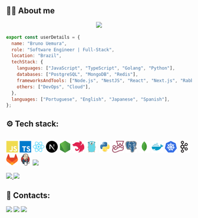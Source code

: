 ## 🧔🏻 About me

<p align="center">
  <a href="https://github.com/DenverCoder1/readme-typing-svg"><img src="https://readme-typing-svg.herokuapp.com?lines=Bruno+Hideki+Uemura;Full-Stack+Software+Engineer&center=true&width=500&height=50"></a>
</p>

```javascript
export const userDetails = {
  name: "Bruno Uemura",
  role: "Software Engineer | Full-Stack",
  location: "Brazil",
  techStack: {
    languages: ["JavaScript", "TypeScript", "Golang", "Python"],
    databases: ["PostgreSQL", "MongoDB", "Redis"],
    frameworksAndTools: ["Node.js", "NestJS", "React", "Next.js", "RabbitMQ", "Kafka", "Docker"],
    others: ["DevOps", "Cloud"],
  },
  languages: ["Portuguese", "English", "Japanese", "Spanish"],
};
```

## ⚙️ Tech stack:

  <div style="display: inline_block"><br>
    <code><img height="32" src="https://raw.githubusercontent.com/devicons/devicon/master/icons/javascript/javascript-plain.svg"></code>
    <code><img height="32" src="https://raw.githubusercontent.com/devicons/devicon/master/icons/typescript/typescript-plain.svg"></code>
    <code><img height="32" src="https://raw.githubusercontent.com/devicons/devicon/master/icons/react/react-original.svg"></code>
    <code><img height="32" src="https://raw.githubusercontent.com/devicons/devicon/master/icons/nextjs/nextjs-original.svg"></code>
    <code><img height="32" src="https://raw.githubusercontent.com/devicons/devicon/master/icons/nodejs/nodejs-original.svg"></code>
    <code><img height="32" src="https://raw.githubusercontent.com/devicons/devicon/master/icons/nestjs/nestjs-plain.svg"></code>
    <code><img height="32" src="https://raw.githubusercontent.com/devicons/devicon/master/icons/go/go-original.svg"></code>
    <code><img height="32" src="https://raw.githubusercontent.com/devicons/devicon/master/icons/python/python-original.svg"></code>
    <code><img height="32" src="https://raw.githubusercontent.com/devicons/devicon/master/icons/jest/jest-plain.svg"></code>
    <code><img height="32" src="https://raw.githubusercontent.com/devicons/devicon/master/icons/postgresql/postgresql-original.svg"></code>
    <code><img height="32" src="https://raw.githubusercontent.com/devicons/devicon/master/icons/mongodb/mongodb-original.svg"></code>
    <code><img height="32" src="https://raw.githubusercontent.com/devicons/devicon/master/icons/docker/docker-plain.svg"></code>
    <code><img height="32" src="https://raw.githubusercontent.com/devicons/devicon/master/icons/kubernetes/kubernetes-plain.svg"></code>
    <code><img height="32" src="https://raw.githubusercontent.com/devicons/devicon/master/icons/apachekafka/apachekafka-original.svg"></code>
    <code><img height="32" src="https://raw.githubusercontent.com/devicons/devicon/master/icons/gitlab/gitlab-original.svg"></code>
    <code><img height="32" src="https://raw.githubusercontent.com/devicons/devicon/master/icons/jenkins/jenkins-original.svg"></code>
    <code><img height="32" src="https://upload.wikimedia.org/wikipedia/commons/thumb/5/5c/AWS_Simple_Icons_AWS_Cloud.svg/2560px-AWS_Simple_Icons_AWS_Cloud.svg.png"></code>
  </div>
  
  <br />
  <div>
    <a href="https://github.com/buemura">
      <img 
        height="160em" 
        src="https://github-readme-stats.vercel.app/api?username=buemura&show_icons=true&theme=dracula&include_all_commits=true&count_private=true"
      />
      <img 
        height="160em"
        src="https://github-readme-stats.vercel.app/api/top-langs/?username=buemura&layout=compact&langs_count=7&theme=dracula"
      />
     </a>
  </div>

## 🤝 Contacts:

<div>
  <a href="https://www.linkedin.com/in/bruno-uemura/"><img src="https://img.shields.io/badge/linkedin-0077B5.svg?style=for-the-badge&logo=linkedin&logoColor=white"></a>
  <a href="mailto:bruno.h.uemura@gmail.com"><img src="https://img.shields.io/badge/e‑mail-D14836.svg?style=for-the-badge&logo=GMail&logoColor=white"></a>
  <a href="https://www.instagram.com/uemurabruno/"><img src="https://img.shields.io/badge/instagram-E4405F.svg?style=for-the-badge&logo=instagram&logoColor=white"></a>
</div>
